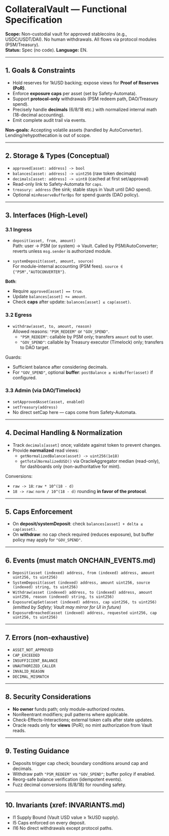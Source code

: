 # CollateralVault — Functional Specification

**Scope:** Non-custodial vault for approved stablecoins (e.g., USDC/USDT/DAI). No human withdrawals. All flows via protocol modules (PSM/Treasury).  
**Status:** Spec (no code). **Language:** EN.

---

## 1. Goals & Constraints
- Hold reserves for 1kUSD backing; expose views for **Proof of Reserves (PoR)**.
- Enforce **exposure caps** per asset (set by Safety-Automata).
- Support **protocol-only** withdrawals (PSM redeem path, DAO/Treasury spend).
- Precisely handle **decimals** (6/8/18 etc.) with normalized internal math (18-decimal accounting).
- Emit complete audit trail via events.

**Non-goals:** Accepting volatile assets (handled by AutoConverter). Lending/rehypothecation is out of scope.

---

## 2. Storage & Types (Conceptual)
- `approved[asset: address] -> bool`
- `balances[asset: address] -> uint256` (raw token decimals)
- `decimals[asset: address] -> uint8` (cached at first set/approval)
- Read-only link to Safety-Automata for `caps`.
- `treasury: address` (fee sink; stable stays in Vault until DAO spend).
- Optional `minReserveBufferBps` for spend guards (DAO policy).

---

## 3. Interfaces (High-Level)
### 3.1 Ingress
- `deposit(asset, from, amount)`  
  Path: user → PSM (or system) → Vault. Called by PSM/AutoConverter; reverts unless `msg.sender` is authorized module.

- `systemDeposit(asset, amount, source)`  
  For module-internal accounting (PSM fees). `source ∈ {"PSM","AUTOCONVERTER"}`.

**Both**:
- Require `approved[asset] == true`.
- Update `balances[asset] += amount`.
- Check **caps** after update: `balances[asset] ≤ cap(asset)`.

### 3.2 Egress
- `withdraw(asset, to, amount, reason)`  
  Allowed reasons: `"PSM_REDEEM"` or `"GOV_SPEND"`.
  - `"PSM_REDEEM"`: callable by PSM only; transfers `amount` out to user.
  - `"GOV_SPEND"`: callable by Treasury executor (Timelock) only; transfers to DAO target.

Guards:
- Sufficient balance after considering decimals.
- For `"GOV_SPEND"`, optional **buffer**: `postBalance ≥ minBuffer(asset)` if configured.

### 3.3 Admin (via DAO/Timelock)
- `setApprovedAsset(asset, enabled)`
- `setTreasury(address)`
- No direct setCap here — caps come from Safety-Automata.

---

## 4. Decimal Handling & Normalization
- Track `decimals[asset]` once; validate against token to prevent changes.
- Provide **normalized** read views:
  - `getNormalizedBalance(asset) -> uint256(1e18)`
  - `getTotalNormalizedUSD()` via OracleAggregator median (read-only), for dashboards only (non-authoritative for mint).

Conversions:
- `raw -> 18`: `raw * 10^(18 - d)`  
- `18 -> raw`: `norm / 10^(18 - d)` rounding **in favor of the protocol**.

---

## 5. Caps Enforcement
- On **deposit/systemDeposit**: check `balances[asset] + delta ≤ cap(asset)`.
- On **withdraw**: no cap check required (reduces exposure), but buffer policy may apply for `"GOV_SPEND"`.

---

## 6. Events (must match ONCHAIN_EVENTS.md)
- `Deposit(asset (indexed) address, from (indexed) address, amount uint256, ts uint256)`
- `SystemDeposit(asset (indexed) address, amount uint256, source (indexed) string, ts uint256)`
- `Withdraw(asset (indexed) address, to (indexed) address, amount uint256, reason (indexed) string, ts uint256)`
- `ExposureCapSet(asset (indexed) address, cap uint256, ts uint256)` *(emitted by Safety; Vault may mirror for UI in future)*
- `ExposureBreached(asset (indexed) address, requested uint256, cap uint256, ts uint256)`

---

## 7. Errors (non-exhaustive)
- `ASSET_NOT_APPROVED`
- `CAP_EXCEEDED`
- `INSUFFICIENT_BALANCE`
- `UNAUTHORIZED_CALLER`
- `INVALID_REASON`
- `DECIMAL_MISMATCH`

---

## 8. Security Considerations
- **No owner** funds path; only module-authorized routes.
- NonReentrant modifiers; pull patterns where applicable.
- Check-Effects-Interactions; external token calls after state updates.
- Oracle reads only for **views** (PoR); no mint authorization from Vault reads.

---

## 9. Testing Guidance
- Deposits trigger cap check; boundary conditions around cap and decimals.
- Withdraw path `"PSM_REDEEM"` vs `"GOV_SPEND"`; buffer policy if enabled.
- Reorg-safe balance verification (idempotent events).
- Fuzz decimal conversions (6/8/18) for rounding safety.

---

## 10. Invariants (xref: INVARIANTS.md)
- I1 Supply Bound (Vault USD value ≥ 1kUSD supply).  
- I5 Caps enforced on every deposit.  
- I16 No direct withdrawals except protocol paths.
